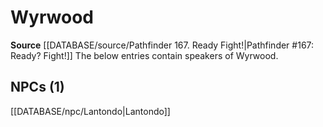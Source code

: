 ﻿---
id: '89'
name: Wyrwood
rarity: Rare
rus_type_level: null
source: '[[DATABASE/source/Pathfinder 167. Ready Fight!|Pathfinder #167: Ready? Fight!]]'
trait:
- '[[DATABASE/trait/Rare|Rare]]'
type: Language

---
# Wyrwood

**Source** [[DATABASE/source/Pathfinder 167. Ready Fight!|Pathfinder #167: Ready? Fight!]]
The below entries contain speakers of Wyrwood.

## NPCs (1)

[[DATABASE/npc/Lantondo|Lantondo]]